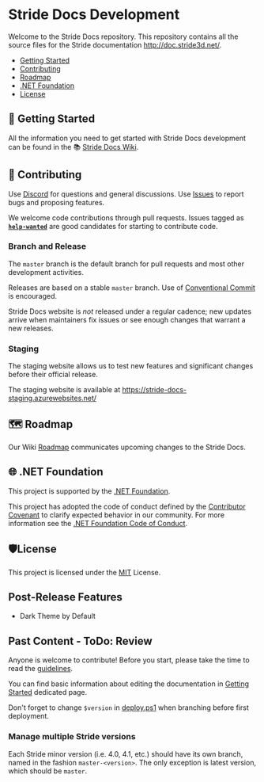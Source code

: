 # Stride Docs Development

Welcome to the Stride Docs repository. This repository contains all the source files for the Stride documentation http://doc.stride3d.net/.

* [Getting Started](#-getting-started)
* [Contributing](#-contributing)
* [Roadmap](#%EF%B8%8F-roadmap)
* [.NET Foundation](#-net-foundation)
* [License](#%EF%B8%8Flicense)

## 🚀 Getting Started

All the information you need to get started with Stride Docs development can be found in the 📚 [Stride Docs Wiki](https://github.com/VaclavElias/stride-docs-next/wiki).

## 🤝 Contributing

Use [Discord](https://discord.gg/f6aerfE) for questions and general discussions. 
Use [Issues](https://github.com/stride3d/stride-docs/issues) to report bugs and proposing features.

We welcome code contributions through pull requests. Issues tagged as **[`help-wanted`](https://github.com/stride3d/stride-website/labels/help-wanted)** are good candidates for starting to contribute code.

### Branch and Release

The `master` branch is the default branch for pull requests and most other development activities. 

Releases are based on a stable `master` branch. Use of [Conventional Commit](https://www.conventionalcommits.org/en/v1.0.0/) is encouraged.

Stride Docs website is _not_ released under a regular cadence; new updates arrive when maintainers fix issues or see enough changes that warrant a new releases.

### Staging

The staging website allows us to test new features and significant changes before their official release.

The staging website is available at https://stride-docs-staging.azurewebsites.net/

## 🗺️ Roadmap

Our Wiki [Roadmap](https://github.com/VaclavElias/stride-docs-next/wiki/Roadmap) communicates upcoming changes to the Stride Docs.

## 🌐 .NET Foundation

This project is supported by the [.NET Foundation](http://www.dotnetfoundation.org).

This project has adopted the code of conduct defined by the [Contributor Covenant](http://contributor-covenant.org/) to clarify expected behavior in our community.
For more information see the [.NET Foundation Code of Conduct](http://www.dotnetfoundation.org/code-of-conduct).

## 🛡️License

This project is licensed under the [MIT](https://github.com/stride3d/stride-docs/blob/master/LICENSE.md) License.

## Post-Release Features
- Dark Theme by Default

## Past Content - ToDo: Review

Anyone is welcome to contribute! Before you start, please take the time to read the [guidelines](GUIDELINES.md). 

You can find basic information about editing the documentation in [Getting Started](GETTINGSTARTED.md) dedicated page.

Don't forget to change `$version` in [deploy.ps1](build/deploy.ps1) when branching before first deployment.

### Manage multiple Stride versions

Each Stride minor version (i.e. 4.0, 4.1, etc.) should have its own branch, named in the fashion `master-<version>`. The only exception is latest version, which should be `master`.